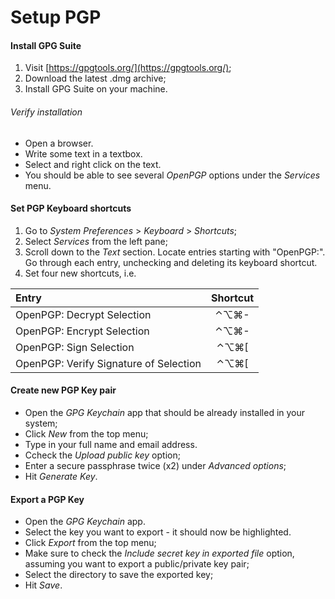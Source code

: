# Setup PGP

#### Install GPG Suite

1. Visit [https://gpgtools.org/](https://gpgtools.org/);
2. Download the latest .dmg archive;
3. Install GPG Suite on your machine.

###### Verify installation

* Open a browser.
* Write some text in a textbox.
* Select and right click on the text.
* You should be able to see several _OpenPGP_ options under the _Services_ menu.

#### Set PGP Keyboard shortcuts

1. Go to _System Preferences_ > _Keyboard_ > _Shortcuts_;
2. Select _Services_ from the left pane;
3. Scroll down to the _Text_ section. Locate entries starting with "OpenPGP:". Go through each entry, unchecking and deleting its keyboard shortcut.
4. Set four new shortcuts, i.e.

| Entry | Shortcut |
| :------------- |:-------------:|
| OpenPGP: Decrypt Selection | ⌃⌥⌘- |
| OpenPGP: Encrypt Selection | ⌃⌥⌘- |
| OpenPGP: Sign Selection | ⌃⌥⌘[ |
| OpenPGP: Verify Signature of Selection | ⌃⌥⌘[ |

#### Create new PGP Key pair

* Open the _GPG Keychain_ app that should be already installed in your system;
* Click _New_ from the top menu;
* Type in your full name and email address.
* Ccheck the _Upload public key_ option;
* Enter a secure passphrase twice (x2) under _Advanced options_;
* Hit _Generate Key_.

#### Export a PGP Key

* Open the _GPG Keychain_ app.
* Select the key you want to export - it should now be highlighted.
* Click _Export_ from the top menu;
* Make sure to check the _Include secret key in exported file_ option, assuming you want to export a public/private key pair;
* Select the directory to save the exported key;
* Hit _Save_.
